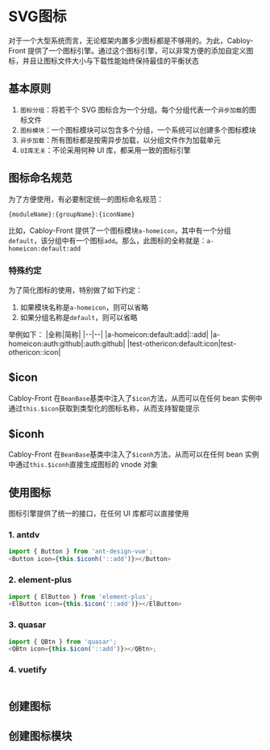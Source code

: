 # SVG图标

对于一个大型系统而言，无论框架内置多少图标都是不够用的。为此，Cabloy-Front 提供了一个图标引擎。通过这个图标引擎，可以非常方便的添加自定义图标，并且让图标文件大小与下载性能始终保持最佳的平衡状态

## 基本原则

1. `图标分组`：将若干个 SVG 图标合为一个分组。每个分组代表一个`异步加载`的图标文件
2. `图标模块`：一个图标模块可以包含多个分组，一个系统可以创建多个图标模块
3. `异步加载`：所有图标都是按需异步加载，以分组文件作为加载单元
4. `UI库无关`：不论采用何种 UI 库，都采用一致的图标引擎

## 图标命名规范

为了方便使用，有必要制定统一的图标命名规范：

```bash
{moduleName}:{groupName}:{iconName}
```

比如，Cabloy-Front 提供了一个图标模块`a-homeicon`，其中有一个分组`default`，该分组中有一个图标`add`。那么，此图标的全称就是：`a-homeicon:default:add`

### 特殊约定

为了简化图标的使用，特别做了如下约定：

1. 如果模块名称是`a-homeicon`，则可以省略
2. 如果分组名称是`default`，则可以省略

举例如下：
|全称|简称|
|--|--|
|a-homeicon:default:add|::add|
|a-homeicon:auth:github|:auth:github|
|test-othericon:default:icon|test-othericon::icon|

## $icon

Cabloy-Front 在`BeanBase`基类中注入了`$icon`方法，从而可以在任何 bean 实例中通过`this.$icon`获取到类型化的图标名称，从而支持智能提示

## $iconh

Cabloy-Front 在`BeanBase`基类中注入了`$iconh`方法，从而可以在任何 bean 实例中通过`this.$iconh`直接生成图标的 vnode 对象

## 使用图标

图标引擎提供了统一的接口，在任何 UI 库都可以直接使用

### 1. antdv

```typescript
import { Button } from 'ant-design-vue';
<Button icon={this.$iconh('::add')}></Button>
```

### 2. element-plus

```typescript
import { ElButton } from 'element-plus';
<ElButton icon={this.$icon('::add')}></ElButton>
```

### 3. quasar

```typescript
import { QBtn } from 'quasar';
<QBtn icon={this.$icon('::add')}></QBtn>;
```

### 4. vuetify

```typescript

```

## 创建图标

## 创建图标模块
